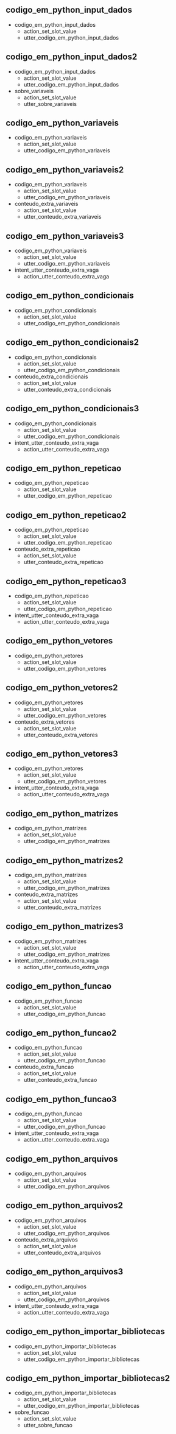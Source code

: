 ## codigo_em_python_input_dados
* codigo_em_python_input_dados
    - action_set_slot_value
    - utter_codigo_em_python_input_dados

## codigo_em_python_input_dados2
* codigo_em_python_input_dados
    - action_set_slot_value
    - utter_codigo_em_python_input_dados
* sobre_variaveis
    - action_set_slot_value
    - utter_sobre_variaveis
    

## codigo_em_python_variaveis
* codigo_em_python_variaveis
    - action_set_slot_value
    - utter_codigo_em_python_variaveis

## codigo_em_python_variaveis2
* codigo_em_python_variaveis
    - action_set_slot_value
    - utter_codigo_em_python_variaveis
* conteudo_extra_variaveis
    - action_set_slot_value
    - utter_conteudo_extra_variaveis

## codigo_em_python_variaveis3
* codigo_em_python_variaveis
    - action_set_slot_value
    - utter_codigo_em_python_variaveis
* intent_utter_conteudo_extra_vaga
    - action_utter_conteudo_extra_vaga


## codigo_em_python_condicionais
* codigo_em_python_condicionais
    - action_set_slot_value
    - utter_codigo_em_python_condicionais

## codigo_em_python_condicionais2
* codigo_em_python_condicionais
    - action_set_slot_value
    - utter_codigo_em_python_condicionais
* conteudo_extra_condicionais
    - action_set_slot_value
    - utter_conteudo_extra_condicionais

## codigo_em_python_condicionais3
* codigo_em_python_condicionais
    - action_set_slot_value
    - utter_codigo_em_python_condicionais
* intent_utter_conteudo_extra_vaga
    - action_utter_conteudo_extra_vaga


## codigo_em_python_repeticao
* codigo_em_python_repeticao
    - action_set_slot_value
    - utter_codigo_em_python_repeticao

## codigo_em_python_repeticao2
* codigo_em_python_repeticao
    - action_set_slot_value
    - utter_codigo_em_python_repeticao
* conteudo_extra_repeticao
    - action_set_slot_value
    - utter_conteudo_extra_repeticao

## codigo_em_python_repeticao3
* codigo_em_python_repeticao
    - action_set_slot_value
    - utter_codigo_em_python_repeticao
* intent_utter_conteudo_extra_vaga
    - action_utter_conteudo_extra_vaga


## codigo_em_python_vetores
* codigo_em_python_vetores
    - action_set_slot_value
    - utter_codigo_em_python_vetores

## codigo_em_python_vetores2
* codigo_em_python_vetores
    - action_set_slot_value
    - utter_codigo_em_python_vetores
* conteudo_extra_vetores
    - action_set_slot_value
    - utter_conteudo_extra_vetores

## codigo_em_python_vetores3
* codigo_em_python_vetores
    - action_set_slot_value
    - utter_codigo_em_python_vetores
* intent_utter_conteudo_extra_vaga
    - action_utter_conteudo_extra_vaga


## codigo_em_python_matrizes
* codigo_em_python_matrizes
    - action_set_slot_value
    - utter_codigo_em_python_matrizes

## codigo_em_python_matrizes2
* codigo_em_python_matrizes
    - action_set_slot_value
    - utter_codigo_em_python_matrizes
* conteudo_extra_matrizes
    - action_set_slot_value
    - utter_conteudo_extra_matrizes

## codigo_em_python_matrizes3
* codigo_em_python_matrizes
    - action_set_slot_value
    - utter_codigo_em_python_matrizes
* intent_utter_conteudo_extra_vaga
    - action_utter_conteudo_extra_vaga


## codigo_em_python_funcao
* codigo_em_python_funcao
    - action_set_slot_value
    - utter_codigo_em_python_funcao

## codigo_em_python_funcao2
* codigo_em_python_funcao
    - action_set_slot_value
    - utter_codigo_em_python_funcao
* conteudo_extra_funcao
    - action_set_slot_value
    - utter_conteudo_extra_funcao

## codigo_em_python_funcao3
* codigo_em_python_funcao
    - action_set_slot_value
    - utter_codigo_em_python_funcao
* intent_utter_conteudo_extra_vaga
    - action_utter_conteudo_extra_vaga


## codigo_em_python_arquivos
* codigo_em_python_arquivos
    - action_set_slot_value
    - utter_codigo_em_python_arquivos

## codigo_em_python_arquivos2
* codigo_em_python_arquivos
    - action_set_slot_value
    - utter_codigo_em_python_arquivos
* conteudo_extra_arquivos
    - action_set_slot_value
    - utter_conteudo_extra_arquivos

## codigo_em_python_arquivos3
* codigo_em_python_arquivos
    - action_set_slot_value
    - utter_codigo_em_python_arquivos
* intent_utter_conteudo_extra_vaga
    - action_utter_conteudo_extra_vaga


## codigo_em_python_importar_bibliotecas
* codigo_em_python_importar_bibliotecas
    - action_set_slot_value
    - utter_codigo_em_python_importar_bibliotecas

## codigo_em_python_importar_bibliotecas2
* codigo_em_python_importar_bibliotecas
    - action_set_slot_value
    - utter_codigo_em_python_importar_bibliotecas
* sobre_funcao
    - action_set_slot_value
    - utter_sobre_funcao
